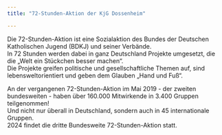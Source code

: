 ```yaml
---
title: "72-Stunden-Aktion der KjG Dossenheim"

---
```

Die 72-Stunden-Aktion ist eine Sozialaktion des Bundes der Deutschen Katholischen Jugend (BDKJ) und seiner Verbände.  
In 72 Stunden werden dabei in ganz Deutschland Projekte umgesetzt, die die „Welt ein Stückchen besser machen“.  
Die Projekte greifen politische und gesellschaftliche Themen auf, sind lebensweltorientiert und geben dem Glauben „Hand und Fuß“.  

An der vergangenen 72-Stunden-Aktion im Mai 2019 - der zweiten bundesweiten - haben über 160.000 Mitwirkende in 3.400 Gruppen teilgenommen!  
Und nicht nur überall in Deutschland, sondern auch in 45 internationale Gruppen.  
2024 findet die dritte Bundesweite 72-Stunden-Aktion statt.